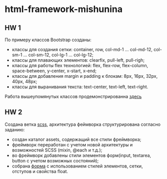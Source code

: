 # html-framework-mishunina

<h2> HW 1 </h2>
<p>По примеру классов Bootstrap созданы: </p>

<ul>
	<li>классы для создания сетки: container, row, col-md-1 ... col-md-12, col-sm-1 ... col-sm-12, col-lg-1 ... col-lg-12;</li>
	<li>классы для плавающих элементов: clearfix, pull-left, pull-righ;</li>
	<li>классы для работы flex технологией: flex, flex-row, flex-column, space-between, y-center, x-start, x-end;</li>
	<li>классы для добавления margin и padding к блокам: 8px, 16px, 32px, 40px, 48px;</li>
	<li>классы для выранивания текста: text-center, text-left, text-right.</li>
</ul>

<p>Работа вышеупомянутых классов продемонстрированна <a href="https://neverhood671.github.io/html-framework-mishunina.github.io/index.html">здесь</a></p>

<h2> HW 2 </h2>
<p> Создана ветка <a href="https://github.com/neverhood671/html-framework-mishunina.github.io/tree/scss" >scss</a>, архитектура феймворка структурирована согласно заданию:</p>

<ul>
	<li>cоздан каталог assets, содержащий все стили фреймворка;</li>
	<li>фреймворк переработан с учетом новой архитектуры и возможностей SCSS (mixin, @each и т.д.);</li>
	<li>во фреймворк добавлены стили элементов форм(input, textarea, button с учетом возможных состояний);</li>
	<li>собрана <a href="https://github.com/neverhood671/html-framework-mishunina.github.io/blob/scss/index.html">форма</a> с использованием стилей элементов, сетки, отступов и свойства float.</li>
	
</ul>
